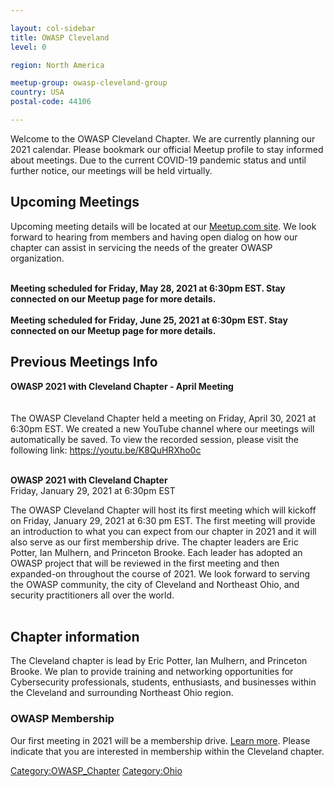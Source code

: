 ```yaml
---

layout: col-sidebar
title: OWASP Cleveland
level: 0

region: North America

meetup-group: owasp-cleveland-group
country: USA
postal-code: 44106

---
```

Welcome to the OWASP Cleveland Chapter. We are currently planning our 2021 calendar. Please bookmark our official Meetup profile to stay informed about meetings. Due to the current COVID-19 pandemic status and until further notice, our meetings will be held virtually.

## Upcoming Meetings

Upcoming meeting details will be located at our [Meetup.com site](http://www.meetup.com/owasp-cleveland-group/).
We look forward to hearing from members and having open dialog on how our chapter can assist in servicing the needs of the greater OWASP organization.

<br/>
<b>Meeting scheduled for Friday, May 28, 2021 at 6:30pm EST. Stay connected on our Meetup page for more details.</b>
<br/>

<br/>
<b>Meeting scheduled for Friday, June 25, 2021 at 6:30pm EST. Stay connected on our Meetup page for more details.</b>
<br/>

## Previous Meetings Info

<b>OWASP 2021 with Cleveland Chapter - April Meeting</b><br/>
<br/><br/>
The OWASP Cleveland Chapter held a meeting on Friday, April 30, 2021 at 6:30pm EST. We created a new YouTube channel where our meetings will automatically be saved. To view the recorded session, please visit the following link: https://youtu.be/K8QuHRXho0c
<br/>
<br/>

<b>OWASP 2021 with Cleveland Chapter</b><br/>
<span>Friday, January 29, 2021 at 6:30pm EST</span><br/>
<p>
The OWASP Cleveland Chapter will host its first meeting which will kickoff on Friday, January 29, 2021 at 6:30 pm EST. The first meeting will provide an introduction to what you can expect from our chapter in 2021 and it will also serve as our first membership drive. The chapter leaders are Eric Potter, Ian Mulhern, and Princeton Brooke. Each leader has adopted an OWASP project that will be reviewed in the first meeting and then expanded-on throughout the course of 2021. We look forward to serving the OWASP community, the city of Cleveland and Northeast Ohio, and security practitioners all over the world.
<br/>
<br/>
</p>

## Chapter information

The Cleveland chapter is lead by Eric Potter, Ian Mulhern, and Princeton Brooke. We plan to provide training and networking opportunities for Cybersecurity professionals, students, enthusiasts, and businesses within the Cleveland and surrounding Northeast Ohio region. 

### OWASP Membership

Our first meeting in 2021 will be a membership drive. [Learn more](http://www.owasp.org/index.php/Membership#Categories_of_Membership_.26_Supporters). Please indicate that you are interested in membership within the Cleveland chapter.

<!-- end list -->

[Category:OWASP_Chapter](Category:OWASP_Chapter "wikilink")
[Category:Ohio](Category:Ohio "wikilink")


